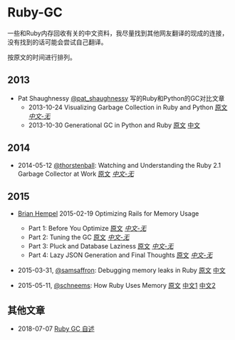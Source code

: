 # Ruby-GC

一些和Ruby内存回收有关的中文资料，我尽量找到其他网友翻译的现成的连接，没有找到的话可能会尝试自己翻译。

按原文的时间进行排列。

## 2013

- Pat Shaughnessy [@pat_shaughnessy](http://twitter.com/pat_shaughnessy) 写的Ruby和Python的GC对比文章
  - 2013-10-24 Visualizing Garbage Collection in Ruby and Python [原文](http://patshaughnessy.net/2013/10/24/visualizing-garbage-collection-in-ruby-and-python) [*中文-无*]()
  - 2013-10-30 Generational GC in Python and Ruby [原文](http://patshaughnessy.net/2013/10/30/generational-gc-in-python-and-ruby) [中文](https://ruby-china.org/topics/28127)

## 2014

- 2014-05-12 [@thorstenball](https://twitter.com/thorstenball): Watching and Understanding the Ruby 2.1 Garbage Collector at Work [原文](https://thorstenball.com/blog/2014/03/12/watching-understanding-ruby-2.1-garbage-collector/) [*中文-无*]()

## 2015

- [Brian Hempel](https://collectiveidea.com/blog/author/brian-hempel) 2015-02-19 Optimizing Rails for Memory Usage
  - Part 1: Before You Optimize [原文](https://collectiveidea.com/blog/archives/2015/02/19/optimizing-rails-for-memory-usage-part-1-before-you-optimize) [*中文-无*]()
  - Part 2: Tuning the GC [原文](https://collectiveidea.com/blog/archives/2015/02/19/optimizing-rails-for-memory-usage-part-2-tuning-the-gc) [*中文-无*]()
  - Part 3: Pluck and Database Laziness [原文](https://collectiveidea.com/blog/archives/2015/03/05/optimizing-rails-for-memory-usage-part-3-pluck-and-database-laziness) [*中文-无*]()
  - Part 4: Lazy JSON Generation and Final Thoughts [原文](http://collectiveidea.com/blog/archives/2015/03/13/optimizing-rails-for-memory-usage-part-4-lazy-json-generation-and-final-thoughts/) [*中文-无*]()

- 2015-03-31, [@samsaffron](http://twitter.com/samsaffron): Debugging memory leaks in Ruby [原文](https://samsaffron.com/archive/2015/03/31/debugging-memory-leaks-in-ruby) [中文](debugging-memory-leaks-in-ruby.md)
- 2015-05-11, [@schneems](https://twitter.com/schneems): How Ruby Uses Memory [原文](https://www.sitepoint.com/ruby-uses-memory/) [中文1](https://ruby-china.org/topics/25790) [中文2](how-ruby-uses-memory.md)

## 其他文章

- 2018-07-07 [Ruby GC 自述](https://ruby-china.org/topics/37118)

